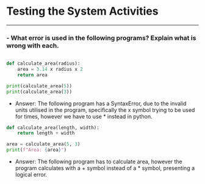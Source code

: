 # Testing the System Activities
***

### - What error is used in the following programs? Explain what is wrong with each.

``` python

def calculate_area(radius):
    area = 3.14 x radius x 2
    return area

print(calculate_area(5))
print(calculate_area(3))

```

- Answer: The following program has a SyntaxError, due to the invalid units utilised in the program, specifically the x symbol trying to be used for times, however we have to use * instead in python.

``` python
def calculate_area(length, width):
    return length + width

area = calculate_area(5, 3)
print(f"Area: {area}")

```
- Answer: The following program has to calculate area, however the program calculates with a + symbol instead of a * symbol, presenting a logical error.

